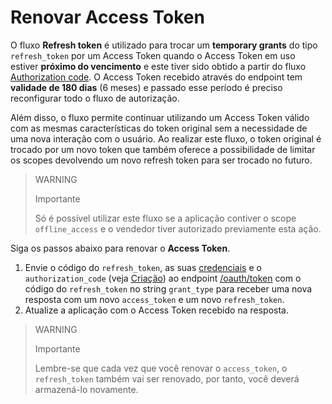 # Renovar Access Token
 
O fluxo **Refresh token** é utilizado para trocar um **temporary grants** do tipo `refresh_token` por um Access Token quando o Access Token em uso estiver **próximo do vencimento** e este tiver sido obtido a partir do fluxo [Authorization code](/developers/pt/docs/security/oauth/creation#bookmark_authorization_code). O Access Token recebido através do endpoint tem **validade de 180 dias** (6 meses) e passado esse período é preciso reconfigurar todo o fluxo de autorização.
 
Além disso, o fluxo permite continuar utilizando um Access Token válido com as mesmas características do token original sem a necessidade de uma nova interação com o usuário. Ao realizar este fluxo, o token original é trocado por um novo token que também oferece a possibilidade de limitar os scopes devolvendo um novo refresh token para ser trocado no futuro.
 
> WARNING
>
> Importante
>
> Só é possível utilizar este fluxo se a aplicação contiver o scope `offline_access` e o vendedor tiver autorizado previamente esta ação.
 
Siga os passos abaixo para renovar o **Access Token**.
 
1. Envie o código do `refresh_token`, as suas [credenciais](/developers/pt/docs/your-integrations/credentials) e o `authorization_code` (veja [Criação](/developers/pt/docs/security/oauth/creation#bookmark_authorization_code)) ao endpoint [/oauth/token](/developers/pt/reference/oauth/_oauth_token/post) com o código do `refresh_token` no string `grant_type` para receber uma nova resposta com um novo `access_token` e um novo `refresh_token`.
2. Atualize a aplicação com o Access Token recebido na resposta.
 
> WARNING
>
> Importante
>
> Lembre-se que cada vez que você renovar o `access_token`, o `refresh_token` também vai ser renovado, por tanto, você deverá armazená-lo novamente.